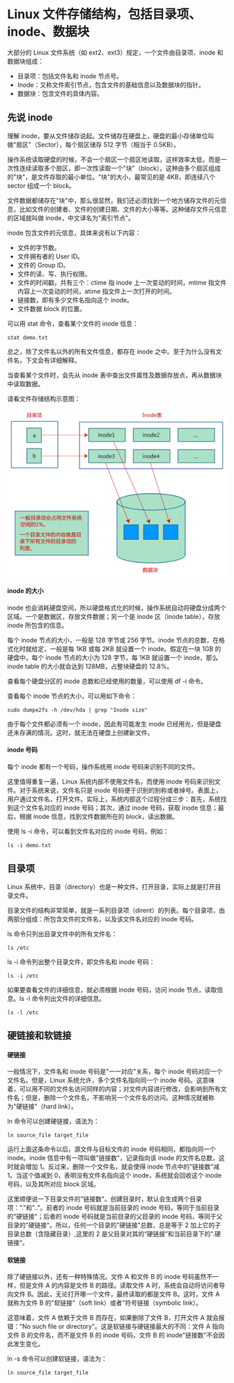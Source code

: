 # Linux 文件存储结构，包括目录项、inode、数据块

大部分的 Linux 文件系统（如 ext2、ext3）规定，一个文件由目录项、inode 和数据块组成：

*   目录项：包括文件名和 inode 节点号。
*   Inode：又称文件索引节点，包含文件的基础信息以及数据块的指针。
*   数据块：包含文件的具体内容。

## 先说 inode

理解 inode，要从文件储存说起。文件储存在硬盘上，硬盘的最小存储单位叫做"扇区"（Sector），每个扇区储存 512 字节（相当于 0.5KB）。

操作系统读取硬盘的时候，不会一个扇区一个扇区地读取，这样效率太低，而是一次性连续读取多个扇区，即一次性读取一个"块"（block）。这种由多个扇区组成的"块"，是文件存取的最小单位。"块"的大小，最常见的是 4KB，即连续八个 sector 组成一个 block。

文件数据都储存在"块"中，那么很显然，我们还必须找到一个地方储存文件的元信息，比如文件的创建者、文件的创建日期、文件的大小等等。这种储存文件元信息的区域就叫做 inode，中文译名为"索引节点"。

inode 包含文件的元信息，具体来说有以下内容：

*   文件的字节数。
*   文件拥有者的 User ID。
*   文件的 Group ID。
*   文件的读、写、执行权限。
*   文件的时间戳，共有三个：ctime 指 inode 上一次变动的时间，mtime 指文件内容上一次变动的时间，atime 指文件上一次打开的时间。
*   链接数，即有多少文件名指向这个 inode。
*   文件数据 block 的位置。

可以用 stat 命令，查看某个文件的 inode 信息：

```
stat demo.txt
```

总之，除了文件名以外的所有文件信息，都存在 inode 之中。至于为什么没有文件名，下文会有详细解释。

当查看某个文件时，会先从 inode 表中查出文件属性及数据存放点，再从数据块中读取数据。

请看文件存储结构示意图：

![](img/e268c2f0acbfba3a81b773a1a4dc6f5c.jpg)

#### inode 的大小

inode 也会消耗硬盘空间，所以硬盘格式化的时候，操作系统自动将硬盘分成两个区域。一个是数据区，存放文件数据；另一个是 inode 区（inode table），存放 inode 所包含的信息。

每个 inode 节点的大小，一般是 128 字节或 256 字节。inode 节点的总数，在格式化时就给定，一般是每 1KB 或每 2KB 就设置一个 inode。假定在一块 1GB 的硬盘中，每个 inode 节点的大小为 128 字节，每 1KB 就设置一个 inode，那么 inode table 的大小就会达到 128MB，占整块硬盘的 12.8%。

查看每个硬盘分区的 inode 总数和已经使用的数量，可以使用 df -i 命令。

查看每个 inode 节点的大小，可以用如下命令：

```
sudo dumpe2fs -h /dev/hda | grep "Inode size"
```

由于每个文件都必须有一个 inode，因此有可能发生 inode 已经用光，但是硬盘还未存满的情况。这时，就无法在硬盘上创建新文件。

#### inode 号码

每个 inode 都有一个号码，操作系统用 inode 号码来识别不同的文件。

这里值得重复一遍，Linux 系统内部不使用文件名，而使用 inode 号码来识别文件。对于系统来说，文件名只是 inode 号码便于识别的别称或者绰号。表面上，用户通过文件名，打开文件。实际上，系统内部这个过程分成三步：首先，系统找到这个文件名对应的 inode 号码；其次，通过 inode 号码，获取 inode 信息；最后，根据 inode 信息，找到文件数据所在的 block，读出数据。

使用 ls -i 命令，可以看到文件名对应的 inode 号码，例如：

```
ls -i demo.txt
```

## 目录项

Linux 系统中，目录（directory）也是一种文件。打开目录，实际上就是打开目录文件。

目录文件的结构非常简单，就是一系列目录项（dirent）的列表。每个目录项，由两部分组成：所包含文件的文件名，以及该文件名对应的 inode 号码。

ls 命令只列出目录文件中的所有文件名：

```
ls /etc
```

ls -i 命令列出整个目录文件，即文件名和 inode 号码：

```
ls -i /etc
```

如果要查看文件的详细信息，就必须根据 inode 号码，访问 inode 节点，读取信息。ls -l 命令列出文件的详细信息。

```
ls -l /etc
```

## 硬链接和软链接

#### 硬链接

一般情况下，文件名和 inode 号码是"一一对应"关系，每个 inode 号码对应一个文件名。但是，Linux 系统允许，多个文件名指向同一个 inode 号码。这意味着，可以用不同的文件名访问同样的内容；对文件内容进行修改，会影响到所有文件名；但是，删除一个文件名，不影响另一个文件名的访问。这种情况就被称为"硬链接"（hard link）。

ln 命令可以创建硬链接，语法为：

```
ln source_file target_file
```

运行上面这条命令以后，源文件与目标文件的 inode 号码相同，都指向同一个 inode。inode 信息中有一项叫做"链接数"，记录指向该 inode 的文件名总数，这时就会增加 1。反过来，删除一个文件名，就会使得 inode 节点中的"链接数"减 1。当这个值减到 0，表明没有文件名指向这个 inode，系统就会回收这个 inode 号码，以及其所对应 block 区域。

这里顺便说一下目录文件的"链接数"。创建目录时，默认会生成两个目录项："."和".."。前者的 inode 号码就是当前目录的 inode 号码，等同于当前目录的"硬链接"；后者的 inode 号码就是当前目录的父目录的 inode 号码，等同于父目录的"硬链接"。所以，任何一个目录的"硬链接"总数，总是等于 2 加上它的子目录总数（含隐藏目录）,这里的 2 是父目录对其的“硬链接”和当前目录下的".硬链接“。

#### 软链接

除了硬链接以外，还有一种特殊情况。文件 A 和文件 B 的 inode 号码虽然不一样，但是文件 A 的内容是文件 B 的路径。读取文件 A 时，系统会自动将访问者导向文件 B。因此，无论打开哪一个文件，最终读取的都是文件 B。这时，文件 A 就称为文件 B 的"软链接"（soft link）或者"符号链接（symbolic link）。

这意味着，文件 A 依赖于文件 B 而存在，如果删除了文件 B，打开文件 A 就会报错："No such file or directory"。这是软链接与硬链接最大的不同：文件 A 指向文件 B 的文件名，而不是文件 B 的 inode 号码，文件 B 的 inode"链接数"不会因此发生变化。

ln -s 命令可以创建软链接，语法为：

```
ln source_file target_file
```